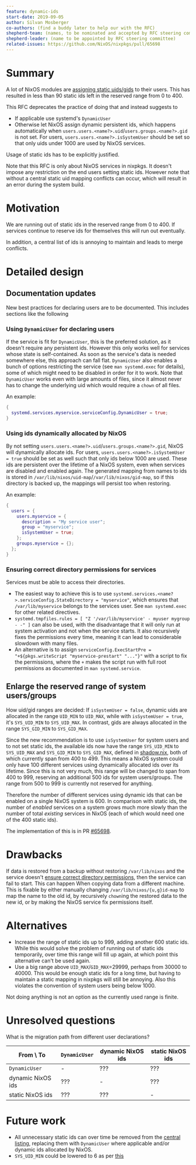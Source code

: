 ```yaml
---
feature: dynamic-ids
start-date: 2019-09-05
author: Silvan Mosberger
co-authors: (find a buddy later to help our with the RFC)
shepherd-team: (names, to be nominated and accepted by RFC steering committee)
shepherd-leader: (name to be appointed by RFC steering committee)
related-issues: https://github.com/NixOS/nixpkgs/pull/65698
---
```


# Summary
[summary]: #summary

A lot of NixOS modules are [assigning static uids/gids](https://github.com/NixOS/nixpkgs/blob/044cc701c23ede96355eb1dc997985b4dfac0372/nixos/modules/misc/ids.nix#L36) to their users. This has resulted in less than 90 static ids left in the reserved range from 0 to 400.

This RFC deprecates the practice of doing that and instead suggests to
- If applicable use systemd's `DynamicUser`
- Otherwise let NixOS assign dynamic persistent ids, which happens automatically when `users.users.<name?>.uid`/`users.groups.<name?>.gid` is not set. For users, `users.users.<name?>.isSystemUser` should be set so that only uids under 1000 are used by NixOS services.

Usage of static ids has to be explicitly justified.

Note that this RFC is only about NixOS services in nixpkgs. It doesn't impose any restriction on the end users setting static ids. However note that without a central static uid mapping conflicts can occur, which will result in an error during the system build.

# Motivation
[motivation]: #motivation

We are running out of static ids in the reserved range from 0 to 400. If services continue to reserve ids for themselves this will run out eventually.

In addition, a central list of ids is annoying to maintain and leads to merge conflicts.

# Detailed design
[design]: #detailed-design

## Documentation updates

New best practices for declaring users are to be documented. This includes sections like the following

### Using `DynamicUser` for declaring users

If the service is fit for `DynamicUser`, this is the preferred solution, as it doesn't require any persistent ids. However this only works well for services whose state is self-contained. As soon as the service's data is needed somewhere else, this approach can fall flat. `DynamicUser` also enables a bunch of options restricting the service (see `man systemd.exec` for details), some of which might need to be disabled in order for it to work. Note that `DynamicUser` works even with large amounts of files, since it almost never has to change the underlying uid which would require a `chown` of all files.

An example:

```nix
{
  systemd.services.myservice.serviceConfig.DynamicUser = true;
}
```

### Using ids dynamically allocated by NixOS


By not setting `users.users.<name?>.uid`/`users.groups.<name?>.gid`, NixOS will dynamically allocate ids. For users, `users.users.<name?>.isSystemUser = true` should be set as well such that only ids below 1000 are used. These ids are persistent over the lifetime of a NixOS system, even when services are disabled and enabled again. The generated mapping from names to ids is stored in `/var/lib/nixos/uid-map`/`/var/lib/nixos/gid-map`, so if this directory is backed up, the mappings will persist too when restoring.

An example:

```nix
{
  users = {
    users.myservice = {
      description = "My service user";
      group = "myservice";
      isSystemUser = true;
    };
    groups.myservice = {};
  };
}
```

### Ensuring correct directory permissions for services

Services must be able to access their directories.
- The easiest way to achieve this is to use `systemd.services.<name?>.serviceConfig.StateDirectory = "myservice"`, which ensures that `/var/lib/myservice` belongs to the services user. See `man systemd.exec` for other related directives.
- `systemd.tmpfiles.rules = [ "Z '/var/lib/myservice' - myuser mygroup - -" ]` can also be used, with the disadvantage that it will only run at system activation and not when the service starts. It also recursively fixes the permissions every time, meaning it can lead to considerable slowdown with many files.
- An alternative is to assign `serviceConfig.ExecStartPre = "+${pkgs.writeScript "myservice-prestart" "..."}"` with a script to fix the permissions, where the `+` makes the script run with full root permissions as documented in `man systemd.service`.

## Enlarge the reserved range of system users/groups

How uid/gid ranges are decided: If `isSystemUser = false`, dynamic uids are allocated in the range `UID_MIN` to `UID_MAX`, while with `isSystemUser = true`, it's `SYS_UID_MIN` to `SYS_UID_MAX`. In contrast, gids are always allocated in the range `SYS_GID_MIN` to `SYS_GID_MAX`.

Since the new recommendation is to use `isSystemUser` for system users and to not set static ids, the available ids now have the range `SYS_UID_MIN` to `SYS_UID_MAX` and `SYS_GID_MIN` to `SYS_GID_MAX`, defined in [shadow.nix](https://github.com/NixOS/nixpkgs/blob/044cc701c23ede96355eb1dc997985b4dfac0372/nixos/modules/programs/shadow.nix#L13-L21), both of which currently span from 400 to 499. This means a NixOS system could only have 100 different services using dynamically allocated ids over its lifetime. Since this is not very much, this range will be changed to span from 400 to 999, reserving an additional 500 ids for system users/groups. The range from 500 to 999 is currently not reserved for anything.

Therefore the number of different services using dynamic ids that can be enabled on a single NixOS system is 600. In comparison with static ids, the number of *enabled* services on a system grows much more slowly than the number of total *existing* services in NixOS (each of which would need one of the 400 static ids).

The implementation of this is in PR [#65698](https://github.com/NixOS/nixpkgs/pull/65698).

# Drawbacks
[drawbacks]: #drawbacks

If data is restored from a backup without restoring `/var/lib/nixos` and the service doesn't [ensure correct directory permissions](#ensuring-correct-directory-permissions-for-services), then the service can fail to start. This can happen When copying data from a different machine. This is fixable by either manually changing `/var/lib/nixos/{u,g}id-map` to map the name to the old id, by recursively `chown`ing the restored data to the new id, or by making the NixOS service fix permissions itself.

# Alternatives
[alternatives]: #alternatives

- Increase the range of static ids up to 999, adding another 600 static ids. While this would solve the problem of running out of static ids temporarily, over time this range will fill up again, at which point this alternative can't be used again.
- Use a big range above `UID_MAX`/`GID_MAX`=29999, perhaps from 30000 to 40000. This would be enough static ids for a long time, but having to maintain a static mapping in nixpkgs will still be annoying. Also this violates the convention of system users being below 1000.

Not doing anything is not an option as the currently used range is finite.

# Unresolved questions
[unresolved]: #unresolved-questions

What is the migration path from different user declarations?

| From \ To | `DynamicUser` | dynamic NixOS ids | static NixOS ids |
| --- | --- | --- | --- |
| `DynamicUser` | - | ??? | ??? |
| dynamic NixOS ids | ??? | - | ??? |
| static NixOS ids | ??? | ??? | - |

# Future work
[future]: #future-work

- All unnecessary static ids can over time be removed from the [central listing](https://github.com/NixOS/nixpkgs/blob/044cc701c23ede96355eb1dc997985b4dfac0372/nixos/modules/misc/ids.nix#L36), replacing them with `DynamicUser` where applicable and/or dynamic ids allocated by NixOS.
- `SYS_UID_MIN` could be lowered to 6 as per [this](https://github.com/systemd/systemd/blob/f4ea7552c109942b49cc1a3c37e959716fb8c453/doc/UIDS-GIDS.md#summary)
